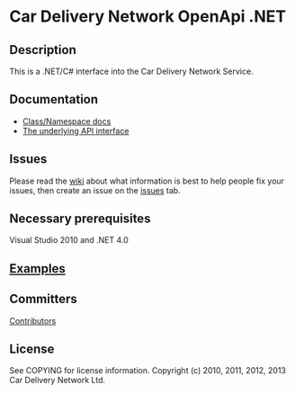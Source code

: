 Car Delivery Network OpenApi .NET
===

Description
---
This is a .NET/C# interface into the Car Delivery Network Service.

Documentation
---
* [Class/Namespace docs](https://go.cardeliverynetwork.com/uk/docs/OpenApi/index.html)
* [The underlying API interface](https://go.cardeliverynetwork.com/uk/OpenApi/help)

Issues
---
Please read the [wiki](https://github.com/cardeliverynetwork/csharp-apiclient/wiki) about what information is best to help people fix your issues, then create an issue on the [issues](https://github.com/cardeliverynetwork/csharp-apiclient/issues) tab.

Necessary prerequisites
---
Visual Studio 2010 and .NET 4.0

[Examples](https://github.com/cardeliverynetwork/csharp-apiclient/wiki/Code-Examples)
---

Committers
---
[Contributors](https://github.com/cardeliverynetwork/csharp-apiclient/contributors)

License
---
See COPYING for license information. Copyright (c) 2010, 2011, 2012, 2013 Car Delivery Network Ltd.
